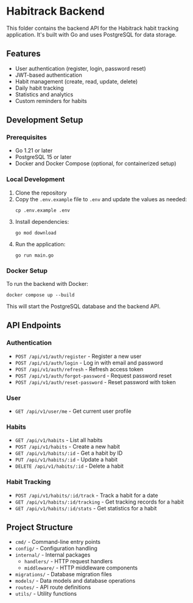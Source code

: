 # Habitrack Backend

This folder contains the backend API for the Habitrack habit tracking application. It's built with Go and uses PostgreSQL for data storage.

## Features

- User authentication (register, login, password reset)
- JWT-based authentication
- Habit management (create, read, update, delete)
- Daily habit tracking
- Statistics and analytics
- Custom reminders for habits

## Development Setup

### Prerequisites

- Go 1.21 or later
- PostgreSQL 15 or later
- Docker and Docker Compose (optional, for containerized setup)

### Local Development

1. Clone the repository
2. Copy the `.env.example` file to `.env` and update the values as needed:
   ```
   cp .env.example .env
   ```
3. Install dependencies:
   ```
   go mod download
   ```
4. Run the application:
   ```
   go run main.go
   ```

### Docker Setup

To run the backend with Docker:

```
docker compose up --build
```

This will start the PostgreSQL database and the backend API.

## API Endpoints

### Authentication

- `POST /api/v1/auth/register` - Register a new user
- `POST /api/v1/auth/login` - Log in with email and password
- `POST /api/v1/auth/refresh` - Refresh access token
- `POST /api/v1/auth/forgot-password` - Request password reset
- `POST /api/v1/auth/reset-password` - Reset password with token

### User

- `GET /api/v1/user/me` - Get current user profile

### Habits

- `GET /api/v1/habits` - List all habits
- `POST /api/v1/habits` - Create a new habit
- `GET /api/v1/habits/:id` - Get a habit by ID
- `PUT /api/v1/habits/:id` - Update a habit
- `DELETE /api/v1/habits/:id` - Delete a habit

### Habit Tracking

- `POST /api/v1/habits/:id/track` - Track a habit for a date
- `GET /api/v1/habits/:id/tracking` - Get tracking records for a habit
- `GET /api/v1/habits/:id/stats` - Get statistics for a habit

## Project Structure

- `cmd/` - Command-line entry points
- `config/` - Configuration handling
- `internal/` - Internal packages
  - `handlers/` - HTTP request handlers
  - `middleware/` - HTTP middleware components
- `migrations/` - Database migration files
- `models/` - Data models and database operations
- `routes/` - API route definitions
- `utils/` - Utility functions
